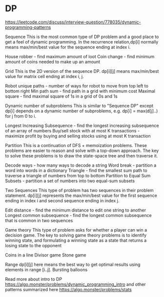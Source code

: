 # DP
https://leetcode.com/discuss/interview-question/778035/dynamic-programming-patterns


Sequence
This is the most common type of DP problem and a good place to get a feel of dynamic programming. In the recurrence relation,dp[i] normally means max/min/best value for the sequence ending at index i.

House robber - find maximum amount of loot
Coin change - find minimum amount of coins needed to make up an amount

Grid
This is the 2D version of the sequence DP. dp[i][j] means max/min/best value for matrix cell ending at index i, j.

Robot unique paths - number of ways for robot to move from top left to bottom right
Min path sum - find path in a grid with minimum cost
Maximal square - find maximal square of 1s in a grid of 0s and 1s

Dynamic number of subproblems
This is similar to "Sequence DP" except dp[i] depends on a dynamic number of subproblems, e.g. dp[i] = max(d[j]..) for j from 0 to i.

Longest Increasing Subsequence - find the longest increasing subsequence of an array of numbers
Buy/sell stock with at most K transactions - maximize profit by buying and selling stocks using at most K transaction

Partition
This is a continuation of DFS + memoization problems. These problems are easier to reason and solve with a top-down approach. The key to solve these problems is to draw the state-space tree and then traverse it.

Decode ways - how many ways to decode a string
Word break - partition a word into words in a dictionary
Triangle - find the smallest sum path to traverse a triangle of numbers from top to bottom
Partition to Equal Sum Subsets - partition a set of numbers into two equal-sum subsets

Two Sequences
This type of problem has two sequences in their problem statement. dp[i][j] represents the max/min/best value for the first sequence ending in index i and second sequence ending in index j.

Edit distance - find the minimum distance to edit one string to another
Longest common subsequence - find the longest common subsequence that is common in two sequences

Game theory
This type of problem asks for whether a player can win a decision game. The key to solving game theory problems is to identify winning state, and formulating a winning state as a state that returns a losing state to the opponent

Coins in a line
Divisor game
Stone game

Range
dp[i][j] here means the best way to get optimal results using elements in range [i..j].
Bursting balloons

Read more about intro to DP https://algo.monster/problems/dynamic_programming_intro and other patterns summarized here https://algo.monster/problems/stats





